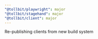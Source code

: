 ```yaml
---
"@tollbit/playwright": major
"@tollbit/stagehand": major
"@tollbit/client": major
---
```


Re-publishing clients from new build system
